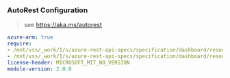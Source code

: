 ### AutoRest Configuration

> see https://aka.ms/autorest

``` yaml
azure-arm: true
require:
- /mnt/vss/_work/1/s/azure-rest-api-specs/specification/dashboard/resource-manager/readme.md
- /mnt/vss/_work/1/s/azure-rest-api-specs/specification/dashboard/resource-manager/readme.go.md
license-header: MICROSOFT_MIT_NO_VERSION
module-version: 2.0.0

```